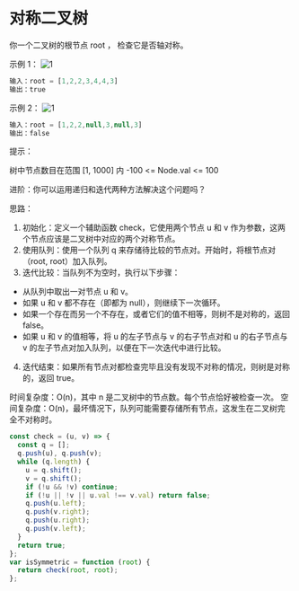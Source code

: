 # 对称二叉树

你一个二叉树的根节点 root ， 检查它是否轴对称。

示例 1：
![1](https://pic.leetcode.cn/1698026966-JDYPDU-image.png)

```js
输入：root = [1,2,2,3,4,4,3]
输出：true
```

示例 2：
![1](https://pic.leetcode.cn/1698027008-nPFLbM-image.png)

```js
输入：root = [1,2,2,null,3,null,3]
输出：false
```

提示：

树中节点数目在范围 [1, 1000] 内
-100 <= Node.val <= 100

进阶：你可以运用递归和迭代两种方法解决这个问题吗？

思路：

1. 初始化：定义一个辅助函数 check，它使用两个节点 u 和 v 作为参数，这两个节点应该是二叉树中对应的两个对称节点。
2. 使用队列：使用一个队列 q 来存储待比较的节点对。开始时，将根节点对（root, root）加入队列。
3. 迭代比较：当队列不为空时，执行以下步骤：
  - 从队列中取出一对节点 u 和 v。
  - 如果 u 和 v 都不存在（即都为 null），则继续下一次循环。
  - 如果一个存在而另一个不存在，或者它们的值不相等，则树不是对称的，返回 false。
  - 如果 u 和 v 的值相等，将 u 的左子节点与 v 的右子节点对和 u 的右子节点与 v 的左子节点对加入队列，以便在下一次迭代中进行比较。
4. 迭代结束：如果所有节点对都检查完毕且没有发现不对称的情况，则树是对称的，返回 true。

时间复杂度：O(n)，其中 n 是二叉树中的节点数。每个节点恰好被检查一次。
空间复杂度：O(n)，最坏情况下，队列可能需要存储所有节点，这发生在二叉树完全不对称时。

```js
const check = (u, v) => {
  const q = [];
  q.push(u), q.push(v);
  while (q.length) {
    u = q.shift();
    v = q.shift();
    if (!u && !v) continue;
    if (!u || !v || u.val !== v.val) return false;
    q.push(u.left);
    q.push(v.right);
    q.push(u.right);
    q.push(v.left);
  }
  return true;
};
var isSymmetric = function (root) {
  return check(root, root);
};
```

